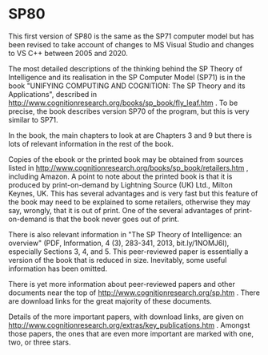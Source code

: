 # SP80
This first version of SP80 is the same as the SP71 computer model but has been revised to take account of changes to MS Visual Studio and changes to VS C++ between 2005 and 2020.

The most detailed descriptions of the thinking behind the SP Theory of Intelligence and its realisation in the SP Computer Model (SP71) is in the book "UNIFYING COMPUTING AND COGNITION: The SP Theory and its Applications", described in http://www.cognitionresearch.org/books/sp_book/fly_leaf.htm . To be precise, the book describes version SP70 of the program, but this is very similar to SP71.

In the book, the main chapters to look at are Chapters 3 and 9 but there is lots of relevant information in the rest of the book. 

Copies of the ebook or the printed book may be obtained from sources listed in http://www.cognitionresearch.org/books/sp_book/retailers.htm , including Amazon. A point to note about the printed book is that it is produced by print-on-demand by Lightning Source (UK) Ltd., Milton Keynes, UK. This has several advantages and is very fast but this feature of the book may need to be explained to some retailers, otherwise they may say, wrongly, that it is out of print. One of the several advantages of print-on-demand is that the book never goes out of print.

There is also relevant information in "The SP Theory of Intelligence: an overview" (PDF, Information, 4 (3), 283-341, 2013, bit.ly/1NOMJ6l), especially Sections 3, 4, and 5. This peer-reviewed paper is essentially a version of the book that is reduced in size. Inevitably, some useful information has been omitted.

There is yet more information about peer-reviewed papers and other documents near the top of http://www.cognitionresearch.org/sp.htm . There are download links for the great majority of these documents. 

Details of the more important papers, with download links, are given on http://www.cognitionresearch.org/extras/key_publications.htm . Amongst those papers, the ones that are even more important are marked with one, two, or three stars.
